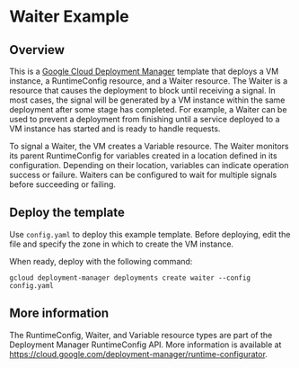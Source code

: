 # Waiter Example

## Overview
This is a [Google Cloud Deployment
Manager](https://cloud.google.com/deployment-manager/overview) template that
deploys a VM instance, a RuntimeConfig resource, and a Waiter
resource. The Waiter is a resource that causes the deployment to block
until receiving a signal. In most cases, the signal will be generated
by a VM instance within the same deployment after some stage has
completed. For example, a Waiter can be used to prevent a deployment
from finishing until a service deployed to a VM instance has started
and is ready to handle requests.

To signal a Waiter, the VM creates a Variable resource. The Waiter
monitors its parent RuntimeConfig for variables created in a
location defined in its configuration. Depending on their location,
variables can indicate operation success or failure. Waiters can be
configured to wait for multiple signals before succeeding or failing.

## Deploy the template
Use `config.yaml` to deploy this example template. Before deploying,
edit the file and specify the zone in which to create the VM instance.

When ready, deploy with the following command:

    gcloud deployment-manager deployments create waiter --config config.yaml


## More information

The RuntimeConfig, Waiter, and Variable resource types are part of the
Deployment Manager RuntimeConfig API. More information is available at
https://cloud.google.com/deployment-manager/runtime-configurator.
